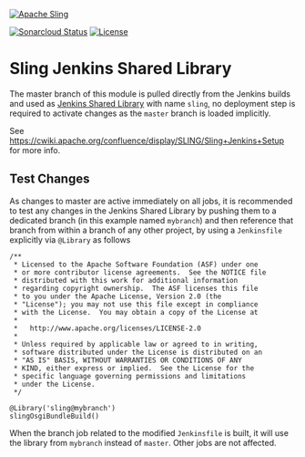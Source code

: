 [![Apache Sling](https://sling.apache.org/res/logos/sling.png)](https://sling.apache.org)

&#32;[![Sonarcloud Status](https://sonarcloud.io/api/project_badges/measure?project=apache_sling-tooling-jenkins&metric=alert_status)](https://sonarcloud.io/dashboard?id=apache_sling-tooling-jenkins) [![License](https://img.shields.io/badge/License-Apache%202.0-blue.svg)](https://www.apache.org/licenses/LICENSE-2.0)

# Sling Jenkins Shared Library


The master branch of this module is pulled directly from the Jenkins
builds and used as [Jenkins Shared Library](https://www.jenkins.io/doc/book/pipeline/shared-libraries/) with name `sling`, no deployment step is required to activate changes as the `master` branch is loaded implicitly.

See <https://cwiki.apache.org/confluence/display/SLING/Sling+Jenkins+Setup>
for more info.

## Test Changes

As changes to master are active immediately on all jobs, it is recommended to test any changes in the Jenkins Shared Library by pushing them to a dedicated branch (in this example named `mybranch`) and then reference that branch from within a branch of any other project, by using a `Jenkinsfile` explicitly via `@Library` as follows

```
/**
 * Licensed to the Apache Software Foundation (ASF) under one
 * or more contributor license agreements.  See the NOTICE file
 * distributed with this work for additional information
 * regarding copyright ownership.  The ASF licenses this file
 * to you under the Apache License, Version 2.0 (the
 * "License"); you may not use this file except in compliance
 * with the License.  You may obtain a copy of the License at
 *
 *   http://www.apache.org/licenses/LICENSE-2.0
 *
 * Unless required by applicable law or agreed to in writing,
 * software distributed under the License is distributed on an
 * "AS IS" BASIS, WITHOUT WARRANTIES OR CONDITIONS OF ANY
 * KIND, either express or implied.  See the License for the
 * specific language governing permissions and limitations
 * under the License.
 */

@Library('sling@mybranch')
slingOsgiBundleBuild()

```

When the branch job related to the modified `Jenkinsfile` is built, it will use the library from `mybranch` instead of `master`. Other jobs are not affected.
